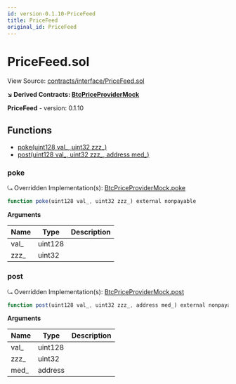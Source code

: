 ```yaml
---
id: version-0.1.10-PriceFeed
title: PriceFeed
original_id: PriceFeed
---
```


# PriceFeed.sol

View Source: [contracts/interface/PriceFeed.sol](../contracts/interface/PriceFeed.sol)

**↘ Derived Contracts: [BtcPriceProviderMock](BtcPriceProviderMock.md)**

**PriceFeed** - version: 0.1.10

## Functions

- [poke(uint128 val_, uint32 zzz_)](#poke)
- [post(uint128 val_, uint32 zzz_, address med_)](#post)

### poke

⤿ Overridden Implementation(s): [BtcPriceProviderMock.poke](BtcPriceProviderMock.md#poke)

```js
function poke(uint128 val_, uint32 zzz_) external nonpayable
```

**Arguments**

| Name        | Type           | Description  |
| ------------- |------------- | -----|
| val_ | uint128 |  | 
| zzz_ | uint32 |  | 

### post

⤿ Overridden Implementation(s): [BtcPriceProviderMock.post](BtcPriceProviderMock.md#post)

```js
function post(uint128 val_, uint32 zzz_, address med_) external nonpayable
```

**Arguments**

| Name        | Type           | Description  |
| ------------- |------------- | -----|
| val_ | uint128 |  | 
| zzz_ | uint32 |  | 
| med_ | address |  | 

